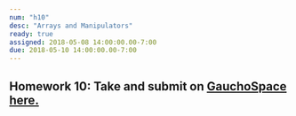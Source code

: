 ```yaml
---
num: "h10"
desc: "Arrays and Manipulators"
ready: true
assigned: 2018-05-08 14:00:00.00-7:00
due: 2018-05-10 14:00:00.00-7:00
---
```

<h2>Homework 10: Take and submit on <a href="https://gauchospace.ucsb.edu/courses/course/view.php?id=24038" target="_blank">GauchoSpace here.</a></h2>
